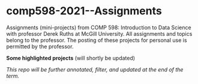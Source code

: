 # comp598-2021--Assignments
Assignments (mini-projects) from COMP 598: Introduction to Data Science with professor Derek Ruths at McGill University. 
All assignments and topics belong to the professor. The posting of these projects for personal use is permitted by the professor.

**Some highlighted projects**
(will shortly be updated)

_This repo will be further annotated, filter, and updated at the end of the term._

